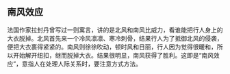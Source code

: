 ## 南风效应

法国作家拉封丹曾写过一则寓言，讲的是北风和南风比威力，看谁能把行人身上的大衣脱掉。北风首先来一个冷风凛凛、寒冷刺骨，结果行人为了抵御北风的侵袭，便把大衣裹得紧紧的。南风则徐徐吹动，顿时风和日丽，行人因为觉得很暖和，所以开始解开纽扣，继而脱掉大衣。结果很明显，南风获得了胜利。这即是“南风效应”，意指人在处理人际关系时，要注意方式方法。

